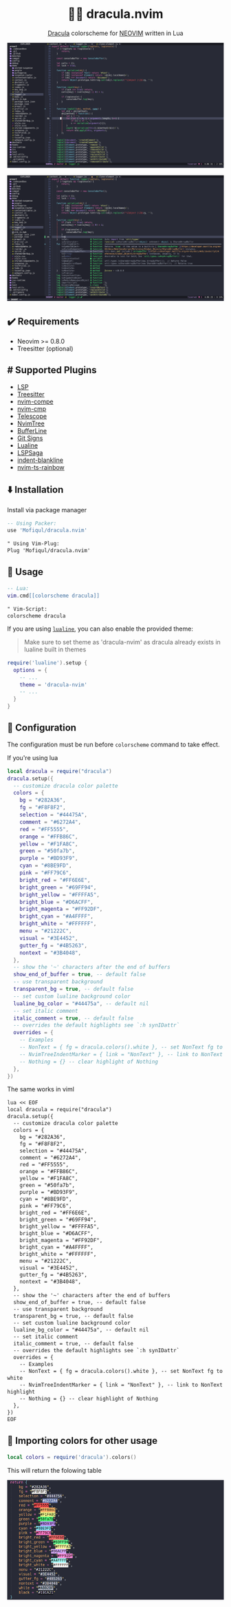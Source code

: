<h1 align="center" >🧛‍♂️ dracula.nvim</h1>

<p align="center"><a href="https://draculatheme.com/">Dracula</a> colorscheme for <a href="https://neovim.io/">NEOVIM</a> written in Lua</p>

![TypeScript and NvimTree](./assets/1.png)

![Lua](./assets/2.png)

## ✔️ Requirements

- Neovim >= 0.8.0
- Treesitter (optional)

## #️ Supported Plugins

- [LSP](https://github.com/neovim/nvim-lspconfig)
- [Treesitter](https://github.com/nvim-treesitter/nvim-treesitter)
- [nvim-compe](https://github.com/hrsh7th/nvim-compe)
- [nvim-cmp](https://github.com/hrsh7th/nvim-cmp)
- [Telescope](https://github.com/nvim-telescope/telescope.nvim)
- [NvimTree](https://github.com/kyazdani42/nvim-tree.lua)
- [BufferLine](https://github.com/akinsho/nvim-bufferline.lua)
- [Git Signs](https://github.com/lewis6991/gitsigns.nvim)
- [Lualine](https://github.com/hoob3rt/lualine.nvim)
- [LSPSaga](https://github.com/glepnir/lspsaga.nvim)
- [indent-blankline](https://github.com/lukas-reineke/indent-blankline.nvim)
- [nvim-ts-rainbow](https://github.com/p00f/nvim-ts-rainbow)

## ⬇️ Installation

Install via package manager

```lua
-- Using Packer:
use 'Mofiqul/dracula.nvim'
```

```vim
" Using Vim-Plug:
Plug 'Mofiqul/dracula.nvim'
```

## 🚀 Usage

```lua
-- Lua:
vim.cmd[[colorscheme dracula]]
```

```vim
" Vim-Script:
colorscheme dracula
```

If you are using [`lualine`](https://github.com/hoob3rt/lualine.nvim), you can also enable the provided theme:

> Make sure to set theme as 'dracula-nvim' as dracula already exists in lualine built in themes

```lua
require('lualine').setup {
  options = {
    -- ...
    theme = 'dracula-nvim'
    -- ...
  }
}
```

## 🔧 Configuration

The configuration must be run before `colorscheme` command to take effect.

If you're using lua

```lua
local dracula = require("dracula")
dracula.setup({
  -- customize dracula color palette
  colors = {
    bg = "#282A36",
    fg = "#F8F8F2",
    selection = "#44475A",
    comment = "#6272A4",
    red = "#FF5555",
    orange = "#FFB86C",
    yellow = "#F1FA8C",
    green = "#50fa7b",
    purple = "#BD93F9",
    cyan = "#8BE9FD",
    pink = "#FF79C6",
    bright_red = "#FF6E6E",
    bright_green = "#69FF94",
    bright_yellow = "#FFFFA5",
    bright_blue = "#D6ACFF",
    bright_magenta = "#FF92DF",
    bright_cyan = "#A4FFFF",
    bright_white = "#FFFFFF",
    menu = "#21222C",
    visual = "#3E4452",
    gutter_fg = "#4B5263",
    nontext = "#3B4048",
  },
  -- show the '~' characters after the end of buffers
  show_end_of_buffer = true, -- default false
  -- use transparent background
  transparent_bg = true, -- default false
  -- set custom lualine background color
  lualine_bg_color = "#44475a", -- default nil
  -- set italic comment
  italic_comment = true, -- default false
  -- overrides the default highlights see `:h synIDattr`
  overrides = {
    -- Examples
    -- NonText = { fg = dracula.colors().white }, -- set NonText fg to white
    -- NvimTreeIndentMarker = { link = "NonText" }, -- link to NonText highlight
    -- Nothing = {} -- clear highlight of Nothing
  },
})
```

The same works in viml

```vim
lua << EOF
local dracula = require("dracula")
dracula.setup({
  -- customize dracula color palette
  colors = {
    bg = "#282A36",
    fg = "#F8F8F2",
    selection = "#44475A",
    comment = "#6272A4",
    red = "#FF5555",
    orange = "#FFB86C",
    yellow = "#F1FA8C",
    green = "#50fa7b",
    purple = "#BD93F9",
    cyan = "#8BE9FD",
    pink = "#FF79C6",
    bright_red = "#FF6E6E",
    bright_green = "#69FF94",
    bright_yellow = "#FFFFA5",
    bright_blue = "#D6ACFF",
    bright_magenta = "#FF92DF",
    bright_cyan = "#A4FFFF",
    bright_white = "#FFFFFF",
    menu = "#21222C",
    visual = "#3E4452",
    gutter_fg = "#4B5263",
    nontext = "#3B4048",
  },
  -- show the '~' characters after the end of buffers
  show_end_of_buffer = true, -- default false
  -- use transparent background
  transparent_bg = true, -- default false
  -- set custom lualine background color
  lualine_bg_color = "#44475a", -- default nil
  -- set italic comment
  italic_comment = true, -- default false
  -- overrides the default highlights see `:h synIDattr`
  overrides = {
    -- Examples
    -- NonText = { fg = dracula.colors().white }, -- set NonText fg to white
    -- NvimTreeIndentMarker = { link = "NonText" }, -- link to NonText highlight
    -- Nothing = {} -- clear highlight of Nothing
  },
})
EOF
```

## 🎨 Importing colors for other usage

```lua
local colors = require('dracula').colors()
```

This will return the folowing table

![colors](./assets/colors.png)
